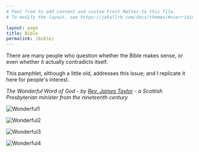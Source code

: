 ```yaml
---
# Feel free to add content and custom Front Matter to this file.
# To modify the layout, see https://jekyllrb.com/docs/themes/#overriding-theme-defaults

layout: page
title: Bible
permalink: /bible/
---
```

There are many people who question whether the Bible makes sense, or even whether it actually contradicts itself. 

This pamphlet, although a little old, addresses this issue; and I replicate it here for people's interest.

*The Wonderful Word of God - by [Rev. James Taylor](https://en.wikipedia.org/wiki/James_Taylor_(Presbyterian_minister)) - a Scottish Presbyterian minister from the nineteenth century*

![Wonderful1](/images/WonderfulWordOfGod-1.jpg)

![Wonderful2](/images/WonderfulWordOfGod-2.jpg)

![Wonderful3](/images/WonderfulWordOfGod-3.jpg)

![Wonderful4](/images/WonderfulWordOfGod-4.jpg)
